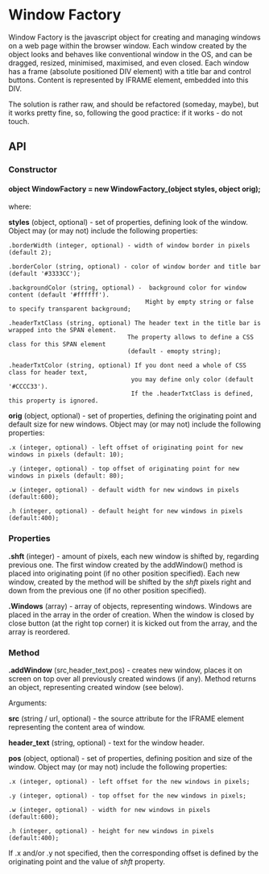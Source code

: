 # Window Factory

Window Factory is the javascript object for creating and managing windows on a web page within the browser window. Each window created by the object looks and behaves like conventional window in the OS, and can be dragged, resized, minimised, maximised, and even closed. Each window has a frame (absolute positioned DIV element) with a title bar and control buttons. Content is represented by IFRAME element, embedded into this DIV.

The solution is rather raw, and should be refactored (someday, maybe), but it works pretty fine, so, following the good practice: if it works - do not touch.

## API

### Constructor
      
#### object WindowFactory = new WindowFactory_(object styles, object orig);
      
where:
          
  **styles** (object, optional) - set of properties, defining look of the window. Object may (or may not) include the following properties:
                    
	.borderWidth (integer, optional) - width of window border in pixels (default 2);
                 
	.borderColor (string, optional) - color of window border and title bar (default '#3333CC');
                 
	.backgroundColor (string, optional) -  background color for window content (default '#ffffff'). 
                                          Might by empty string or false to specify transparent background;
               
	.headerTxtClass (string, optional) The header text in the title bar is wrapped into the SPAN element.
                                     The property allows to define a CSS class for this SPAN element
                                     (default - emopty string);
                                              
	.headerTxtColor (string, optional) If you dont need a whole of CSS class for header text, 
                                      you may define only color (default '#CCCC33').
                                      If the .headerTxtClass is defined, this property is ignored.
  

  **orig** (object, optional) - set of properties, defining the originating point and default size for new windows. Object may (or may not) include the following properties:
  
  	.x (integer, optional) - left offset of originating point for new windows in pixels (default: 10);
	
	.y (integer, optional) - top offset of originating point for new windows in pixels (default: 80);
	
	.w (integer, optional) - default width for new windows in pixels (default:600);
	
	.h (integer, optional) - default height for new windows in pixels (default:400);
	
### Properties

**.shft** (integer) - amount of pixels, each new window is shifted by, regarding previous one. The first window created by the addWindow() method is placed into originating point (if no other position specified). Each new window, created by the method will be shifted by the _shft_ pixels right and down from the previous one (if no other position specified).

**.Windows** (array) - array of objects, representing windows. Windows are placed in the array in the order of creation. When the window is closed by close button (at the right top corner) it is kicked out from the array, and the array is reordered.

### Method

**.addWindow** (src,header_text,pos) - creates new window, places it on screen on top over all previously created windows (if any). Method returns an object, representing created window (see below).

Arguments:

**src** (string / url, optional) - the source attribute for the IFRAME element representing the content area of window.

**header_text** (string, optional) - text for the window header.

**pos** (object, optional) - set of properties, defining position and size of the window. Object may (or may not) include the following properties:
  
  	.x (integer, optional) - left offset for the new windows in pixels;
	
	.y (integer, optional) - top offset for the new windows in pixels;
	
	.w (integer, optional) - width for new windows in pixels (default:600);
	
	.h (integer, optional) - height for new windows in pixels (default:400);
	
If .x and/or .y not specified, then the corresponding offset is defined by the originating point and the value of _shft_ property.
	
	
